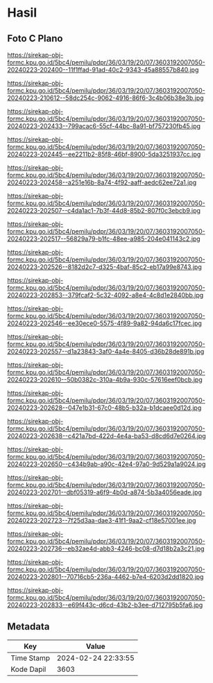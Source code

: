 # Hasil

## Foto C Plano

https://sirekap-obj-formc.kpu.go.id/5bc4/pemilu/pdpr/36/03/19/20/07/3603192007050-20240223-202400--11f1ffad-91ad-40c2-9343-45a88557b840.jpg

https://sirekap-obj-formc.kpu.go.id/5bc4/pemilu/pdpr/36/03/19/20/07/3603192007050-20240223-210612--58dc254c-9062-4916-86f6-3c4b06b38e3b.jpg

https://sirekap-obj-formc.kpu.go.id/5bc4/pemilu/pdpr/36/03/19/20/07/3603192007050-20240223-202433--799acac6-55cf-44bc-8a91-bf757230fb45.jpg

https://sirekap-obj-formc.kpu.go.id/5bc4/pemilu/pdpr/36/03/19/20/07/3603192007050-20240223-202445--ee2211b2-85f8-46bf-8900-5da3251937cc.jpg

https://sirekap-obj-formc.kpu.go.id/5bc4/pemilu/pdpr/36/03/19/20/07/3603192007050-20240223-202458--a251e16b-8a74-4f92-aaff-aedc62ee72a1.jpg

https://sirekap-obj-formc.kpu.go.id/5bc4/pemilu/pdpr/36/03/19/20/07/3603192007050-20240223-202507--c4da1ac1-7b3f-44d8-85b2-807f0c3ebcb9.jpg

https://sirekap-obj-formc.kpu.go.id/5bc4/pemilu/pdpr/36/03/19/20/07/3603192007050-20240223-202517--56829a79-b1fc-48ee-a985-204e041143c2.jpg

https://sirekap-obj-formc.kpu.go.id/5bc4/pemilu/pdpr/36/03/19/20/07/3603192007050-20240223-202526--8182d2c7-d325-4baf-85c2-eb17a99e8743.jpg

https://sirekap-obj-formc.kpu.go.id/5bc4/pemilu/pdpr/36/03/19/20/07/3603192007050-20240223-202853--379fcaf2-5c32-4092-a8e4-4c8d1e2840bb.jpg

https://sirekap-obj-formc.kpu.go.id/5bc4/pemilu/pdpr/36/03/19/20/07/3603192007050-20240223-202546--ee30ece0-5575-4f89-9a82-94da6c17fcec.jpg

https://sirekap-obj-formc.kpu.go.id/5bc4/pemilu/pdpr/36/03/19/20/07/3603192007050-20240223-202557--d1a23843-3af0-4a4e-8405-d36b28de891b.jpg

https://sirekap-obj-formc.kpu.go.id/5bc4/pemilu/pdpr/36/03/19/20/07/3603192007050-20240223-202610--50b0382c-310a-4b9a-930c-57616eef0bcb.jpg

https://sirekap-obj-formc.kpu.go.id/5bc4/pemilu/pdpr/36/03/19/20/07/3603192007050-20240223-202628--047e1b31-67c0-48b5-b32a-b1dcaee0d12d.jpg

https://sirekap-obj-formc.kpu.go.id/5bc4/pemilu/pdpr/36/03/19/20/07/3603192007050-20240223-202638--c421a7bd-422d-4e4a-ba53-d8cd6d7e0264.jpg

https://sirekap-obj-formc.kpu.go.id/5bc4/pemilu/pdpr/36/03/19/20/07/3603192007050-20240223-202650--c434b9ab-a90c-42e4-97a0-9d529a1a9024.jpg

https://sirekap-obj-formc.kpu.go.id/5bc4/pemilu/pdpr/36/03/19/20/07/3603192007050-20240223-202701--dbf05319-a6f9-4b0d-a874-5b3a4056eade.jpg

https://sirekap-obj-formc.kpu.go.id/5bc4/pemilu/pdpr/36/03/19/20/07/3603192007050-20240223-202723--7f25d3aa-dae3-41f1-9aa2-cf18e57001ee.jpg

https://sirekap-obj-formc.kpu.go.id/5bc4/pemilu/pdpr/36/03/19/20/07/3603192007050-20240223-202736--eb32ae4d-abb3-4246-bc08-d7d18b2a3c21.jpg

https://sirekap-obj-formc.kpu.go.id/5bc4/pemilu/pdpr/36/03/19/20/07/3603192007050-20240223-202801--70716cb5-236a-4462-b7e4-6203d2dd1820.jpg

https://sirekap-obj-formc.kpu.go.id/5bc4/pemilu/pdpr/36/03/19/20/07/3603192007050-20240223-202833--e69f443c-d6cd-43b2-b3ee-d712795b5fa6.jpg


## Metadata

| Key        | Value               |
| ---------- | ------------------- |
| Time Stamp | 2024-02-24 22:33:55 |
| Kode Dapil | 3603                |



